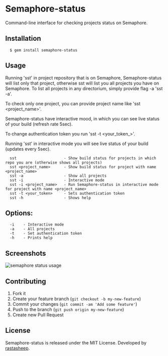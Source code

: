 # Semaphore-status

Command-line interface for checking projects status on Semaphore.

## Installation

```
  $ gem install semaphore-status
```

## Usage
  
  Running 'sst' in project repository that is on Semaphore, Semaphore-status will list only that project, otherwise sst will list you all projects you have on Semaphore.
  To list all projects in any directorium, simply provide flag -a 'sst -a'.

  To check only one project, you can provide project name like 'sst <project_name>'.

  Semaphore-status have interactive mood, in which you can see live status of your build (refresh rate 5sec).

  To change authentication token you run 'sst -t <your_token_>'.

  Running 'sst' in interactive mode you will see live status of your build (updates every 5sec).

```
  sst                     - Show build status for projects in which repo you are (otherwise shows all projects)
  sst <project_name>      - Show build status for project with name <project_name>
  sst -a                  - Show all projects
  sst -i                  - Interactive mode
  sst -i <project_name>   - Run Semaphore-status in interactive mode for project with name <project_name>
  sst -t <your_token>     - Sets authentication token
  sst -h                  - Shows help
```


##  Options:

```
  -i    - Interactive mode
  -a    - All projects
  -t    - Set authentication token
  -h    - Prints help
```

## Screenshots

![semaphore status usage](https://dl.dropbox.com/u/5802579/semaphore-status-2.png '')

## Contributing

1. Fork it
2. Create your feature branch (`git checkout -b my-new-feature`)
3. Commit your changes (`git commit -am 'Add some feature'`)
4. Push to the branch (`git push origin my-new-feature`)
5. Create new Pull Request


## License

Semaphore-status is released under the MIT License.
Developed by [rastasheep](https://github.com/rastasheep).